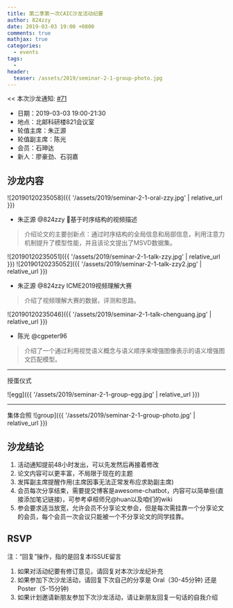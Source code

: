 ```yaml
---
title: 第二季第一次CAIC沙龙活动纪要
author: 824zzy
date: 2019-03-03 19:00 +0800
comments: true
mathjax: true
categories: 
  - events
tags:
  - 
header:
  teaser: /assets/2019/seminar-2-1-group-photo.jpg
---
```


<< 本次沙龙通知: [#71](https://github.com/BUPT/awesome-chatbot/issues/71)

- 日期：2019-03-03 19:00-21:30
- 地点：北邮科研楼821会议室
- 轮值主席：朱正源 
- 轮值副主席：陈光 
- 会员：石珅达
- 新人：廖豪劲、石羽嘉

## 沙龙内容
![20190120235058]({{ '/assets/2019/seminar-2-1-oral-zzy.jpg' | relative_url }})

- 朱正源  @824zzy 基于时序结构的视频描述
> 介绍论文的主要创新点：通过时序结构的全局信息和局部信息，利用注意力机制提升了模型性能，并且该论文提出了MSVD数据集。

![20190120235051]({{ '/assets/2019/seminar-2-1-talk-zzy.jpg' | relative_url }})
![20190120235052]({{ '/assets/2019/seminar-2-1-talk-zzy2.jpg' | relative_url }})
- 朱正源 @824zzy ICME2019视频理解大赛
>  介绍了视频理解大赛的数据，评测和思路。

![20190120235046]({{ '/assets/2019/seminar-2-1-talk-chenguang.jpg' | relative_url }})
- 陈光 @cgpeter96 
> 介绍了一个通过利用视觉语义概念与语义顺序来增强图像表示的语义增强图文匹配模型。

----
授蛋仪式

![egg]({{ '/assets/2019/seminar-2-1-group-egg.jpg' | relative_url }})

----
集体合照
![group]({{ '/assets/2019/seminar-2-1-group-photo.jpg' | relative_url }})

## 沙龙结论
1. 活动通知提前48小时发出，可以先发然后再接着修改
2. 论文内容可以更丰富，不局限于现在的主题
3. 发挥副主席提醒作用(主席因事无法正常发布应求助副主席)
4. 会员每次分享结束，需要提交博客是awesome-chatbot，内容可以简单些(直接添加笔记链接)，可参考卓桓师兄@huan以及咱们的wiki
5. 参会要求适当放宽，允许会员不分享论文参会，但是每次需挂靠一个分享论文的会员，每个会员一次会议只能被一个不分享论文的同学挂靠。

## RSVP

注：“回复”操作，指的是回复本ISSUE留言

1. 如果对活动纪要有修订意见，请回复对本次沙龙纪补充
2. 如果参加下次沙龙活动，请回复下次自己的分享是 Oral（30-45分钟) 还是Poster（5-15分钟)
3. 如果计划邀请新朋友参加下次沙龙活动，请让新朋友回复一句话的自我介绍



